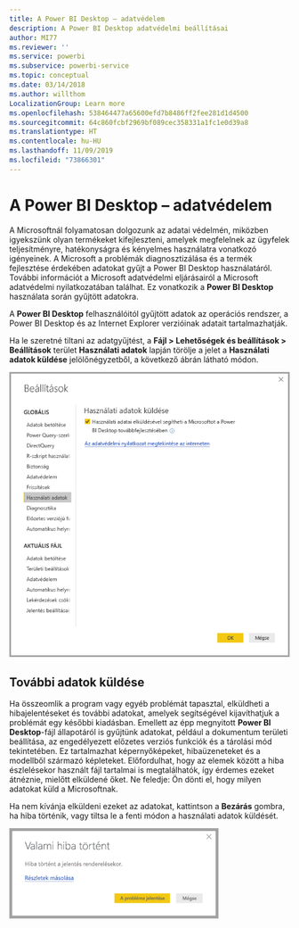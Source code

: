 ```yaml
---
title: A Power BI Desktop – adatvédelem
description: A Power BI Desktop adatvédelmi beállításai
author: MI77
ms.reviewer: ''
ms.service: powerbi
ms.subservice: powerbi-service
ms.topic: conceptual
ms.date: 03/14/2018
ms.author: willthom
LocalizationGroup: Learn more
ms.openlocfilehash: 538464477a65600efd7b8486ff2fee281d1d4500
ms.sourcegitcommit: 64c860fcbf2969bf089cec358331a1fc1e0d39a8
ms.translationtype: HT
ms.contentlocale: hu-HU
ms.lasthandoff: 11/09/2019
ms.locfileid: "73866301"
---
```

# <a name="power-bi-desktop-privacy"></a>A Power BI Desktop – adatvédelem

A Microsoftnál folyamatosan dolgozunk az adatai védelmén, miközben igyekszünk olyan termékeket kifejleszteni, amelyek megfelelnek az ügyfelek teljesítményre, hatékonyságra és kényelmes használatra vonatkozó igényeinek. A Microsoft a problémák diagnosztizálása és a termék fejlesztése érdekében adatokat gyűjt a Power BI Desktop használatáról. További információt a Microsoft adatvédelmi eljárásairól a Microsoft adatvédelmi nyilatkozatában találhat. Ez vonatkozik a **Power BI Desktop** használata során gyűjtött adatokra.
 
A **Power BI Desktop** felhasználóitól gyűjtött adatok az operációs rendszer, a Power BI Desktop és az Internet Explorer verzióinak adatait tartalmazhatják. 
 
Ha le szeretné tiltani az adatgyűjtést, a **Fájl > Lehetőségek és beállítások > Beállítások** terület **Használati adatok** lapján törölje a jelet a **Használati adatok küldése** jelölőnégyzetből, a következő ábrán látható módon.

![A használati adatok küldésének beállításai](media/desktop-privacy/privacy_01.png)

## <a name="sending-additional-information"></a>További adatok küldése

Ha összeomlik a program vagy egyéb problémát tapasztal, elküldheti a hibajelentéseket és további adatokat, amelyek segítségével kijavíthatjuk a problémát egy későbbi kiadásban. Emellett az épp megnyitott **Power BI Desktop**-fájl állapotáról is gyűjtünk adatokat, például a dokumentum területi beállítása, az engedélyezett előzetes verziós funkciók és a tárolási mód tekintetében. Ez tartalmazhat képernyőképeket, hibaüzeneteket és a modellből származó képleteket. Előfordulhat, hogy az elemek között a hiba észlelésekor használt fájl tartalmai is megtalálhatók, így érdemes ezeket átnéznie, mielőtt elküldené őket. Ne feledje: Ön dönti el, hogy milyen adatokat küld a Microsoftnak.  
 
Ha nem kívánja elküldeni ezeket az adatokat, kattintson a **Bezárás** gombra, ha hiba történik, vagy tiltsa le a fenti módon a használati adatok küldését. 

![Összeomlási párbeszédpanel](media/desktop-privacy/privacy_02.png)
